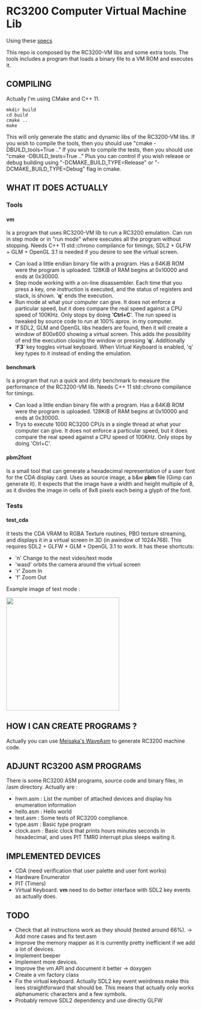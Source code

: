 RC3200 Computer Virtual Machine Lib
===================================

Using these [specs](https://github.com/Zardoz89/Trillek-Computer)

This repo is composed by the RC3200-VM libs and some extra tools. The tools includes a program that loads a binary file to a VM ROM and executes it.

COMPILING
---------
Actually I'm using CMake and C++ 11. 

    mkdir build
    cd build
    cmake ..
    make

This will only generate the static and dynamic libs of the RC3200-VM libs.
If you wish to compile the tools, then you should use "cmake -DBUILD_tools=True .."
If you wish to compile the tests, then you should use "cmake -DBUILD_tests=True .."
Plus you can control if you wish release or debug building using "-DCMAKE_BUILD_TYPE=Release" or "-DCMAKE_BUILD_TYPE=Debug" flag in cmake.
 
WHAT IT DOES ACTUALLY
------------------
### Tools

#### vm

Is a program that uses RC3200-VM lib to run a RC3200 emulation. Can run in step mode or in "run mode" where executes all the program without stopping. Needs C++ 11 std::chrono compilance for timings; SDL2 + GLFW + GLM + OpenGL 3.1 is needed if you desire to see the virtual screen.

- Can load a little endian binary file with a program. Has a 64KiB ROM were the program is uploaded. 128KiB of RAM begins at 0x10000 and ends at 0x30000.
- Step mode working with a on-line disassembler. Each time that you press a
  key, one instruction is executed, and the status of registers and stack, is
  shown. '**q**' ends the execution.
- Run mode at what your computer can give. It does not enforce a particular speed, but it does compare the real speed against a CPU speed of 100KHz. Only stops by doing '**Ctrl+C**'. The run speed is tweaked by source code to run at 100% aprox. in my computer.
- If SDL2, GLM and OpenGL libs headers are found, then it will create a window of 800x600 showing a virtual screen. This
  adds the possibility of end the execution closing the window or pressing '**q**'. Additionally '**F3**' key toggles virtual keyboard. When Virtual Keyboard is enabled, 'q' key types to it instead of ending the emulation.

#### benchmark

Is a program that run a quick and dirty benchmark to measure the performance of the RC3200-VM lib. Needs C++ 11 std::chrono compilance for timings.

- Can load a little endian binary file with a program. Has a 64KiB ROM were the program is uploaded. 128KiB of RAM begins at 0x10000 and ends at 0x30000.
- Trys to execute 1000 RC3200 CPUs in a single thread at what your computer can give. It does not enforce a particular speed, but it does compare the real speed against a CPU speed of 100KHz. Only stops by doing 'Ctrl+C'.

#### pbm2font

Is a small tool that can generate a hexadecimal representation of a user font for the CDA display card. Uses as source image, a b&w **pbm** file (Gimp can generate it). It expects that the image have a width and height multiple of 8, as it divides the image in cells of 8x8 pixels each being a glyph of the font.

### Tests

#### test_cda

It tests the CDA VRAM to RGBA Texture routines, PBO texture streaming, and displays it in a virtual screen in 3D (in awindow of 1024x768). This requires SDL2 + GLFW + GLM + OpenGL 3.1 to work.
It has these shortcuts:

- 'n' Change to the next video/text mode
- 'wasd' orbits the camera around the virtual screen
- 'r' Zoom In
- 'f' Zoom Out

Example image of text mode :

<a href="http://img856.imageshack.us/img856/683/fp7n.png" target="_blank"><img width="300px" src="http://img856.imageshack.us/img856/683/fp7n.png"/></a>

HOW I CAN CREATE PROGRAMS ?
---------------------------
Actually you can use <a href="https://github.com/Meisaka/WaveAsm" target="_blank">Meisaka's WaveAsm</a> to generate RC3200 machine code.

ADJUNT RC3200 ASM PROGRAMS
--------------------------
There is some RC3200 ASM programs, source code and binary files, in /asm directory. Actually are :

- hwm.asm : List the number of attached devices and display his enumeration information
- hello.asm : Hello world
- test.asm : Some tests of RC3200 compliance.
- type.asm : Basic type program
- clock.asm : Basic clock that prints hours minutes seconds in hexadecimal, and uses PIT TMR0 interrupt plus sleeps waiting it.

IMPLEMENTED DEVICES
-------------------

- CDA (need verification that user palette and user font works)
- Hardware Enumerator
- PIT (Timers) 
- Virtual Keyboard. **vm** need to do better interface with SDL2 key events as actually does.


TODO
----

- Check that all instructions work as they should (tested around 66%). -> Add more cases and fix test.asm
- Improve the memory mapper as it is currently pretty inefficient if we add a lot of devices.
- Implement beeper
- Implement more devices.
- Improve the vm API and document it better -> doxygen
- Create a vm factory class
- Fix the virtual keyboard. Actually SDL2 key event weirdness make this lees straightforward that should be. This means that actually only works alphanumeric characters and a few symbols.
- Probably remove SDL2 dependency and use directly GLFW


